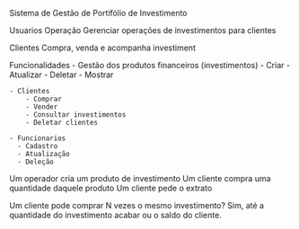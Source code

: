 Sistema de Gestão de Portifólio de Investimento

Usuarios Operação
    Gerenciar operações de investimentos para clientes

Clientes
    Compra, venda e acompanha investiment

Funcionalidades 
    - Gestão dos produtos financeiros (investimentos)
        -  Criar
        -  Atualizar 
        -  Deletar 
        -  Mostrar

    - Clientes
        - Comprar
        - Vender
        - Consultar investimentos
        - Deletar clientes

    - Funcionarios
      - Cadastro
      - Atualização
      - Deleção

Um operador cria um produto de investimento
Um cliente compra uma quantidade daquele produto
Um cliente pede o extrato


Um cliente pode comprar N vezes o mesmo investimento? Sim, até a quantidade do investimento acabar ou o saldo do cliente.